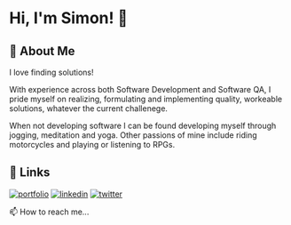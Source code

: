
# Hi, I'm Simon! 👋


## 🚀 About Me
I love finding solutions!

With experience across both Software Development and Software QA, I pride myself on realizing, formulating and implementing quality, workeable solutions, whatever the current challenege.

When not developing software I can be found developing myself through jogging, meditation and yoga. Other passions of mine include riding motorcycles and playing or listening to RPGs.


## 🔗 Links
[![portfolio](https://img.shields.io/badge/my_portfolio-000?style=for-the-badge&logo=ko-fi&logoColor=white)](https://katherinempeterson.com/)
[![linkedin](https://img.shields.io/badge/linkedin-0A66C2?style=for-the-badge&logo=linkedin&logoColor=white)](https://www.linkedin.com/)
[![twitter](https://img.shields.io/badge/twitter-1DA1F2?style=for-the-badge&logo=twitter&logoColor=white)](https://twitter.com/)


📫 How to reach me...

